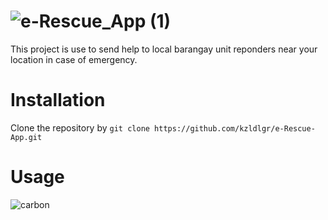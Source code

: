 # ![e-Rescue_App (1)](https://github.com/kzldlgr/e-Rescue-App/assets/99521214/7be0c12e-4a74-4ea1-b3c9-a1fae71b2166)
This project is use to send help to local barangay unit reponders near your location in case of emergency.

# Installation
Clone the repository by `git clone https://github.com/kzldlgr/e-Rescue-App.git`

# Usage
![carbon](https://github.com/kzldlgr/e-Rescue-App/assets/99521214/612bf1b8-878b-4524-a47b-4e3118a42a1d)
